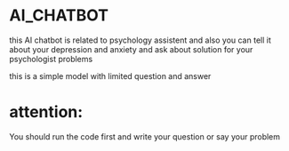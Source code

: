 # AI_CHATBOT

this AI chatbot is related to psychology assistent and also you can tell it about your depression and anxiety and ask about solution for your psychologist problems

this is a simple model with limited question and answer
# attention:
You should run the code first and write your question or say your problem
